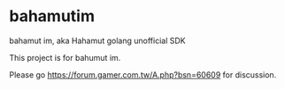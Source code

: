# bahamutim
bahamut im, aka Hahamut golang unofficial SDK


This project is for bahumut im.

Please go https://forum.gamer.com.tw/A.php?bsn=60609 for discussion.
